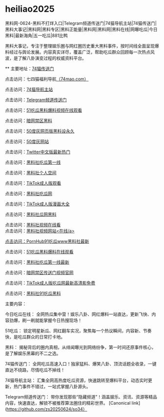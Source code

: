 # heiliao2025
黑料网-0624-黑料不打烊入口|Telegram频道传送门|74猫导航主站|74猫传送门|黑料大事记|黑料网|黑料专区|黑料正能量|黑料网|黑料网|黑料在线|网曝吃瓜|今日黑料|最新海角|五一吃瓜|881比鸭

黑料大事记，专注于整理娱乐圈与网红圈历史重大黑料事件，按时间线全面呈现爆料经过与舆论发展。内容真实详尽，覆盖广泛，帮助吃瓜群众回顾每一次热点风波，是了解八卦演变过程的权威资料平台。

** 主要地址：<a href="https://74mao.com/">74猫传送门</a>

点击访问：七四猫福利导航<a href="https://74mao.com/">（74mao.com）</a>

点击访问：<a href="https://74mao.com/">74猫导航主站</a>

点击访问：<a href="https://74mao.com/">Telegram频道传送门</a>

点击访问：<a href="https://pi21.pages.dev/">51吃瓜黑料爆料视频在线观看</a>	

点击访问：<a href="https://pi24-01.pages.dev/">暗网禁区黑料</a>	

点击访问：<a href="https://pi30-01.pages.dev/">50度灰网页版黑料设永久</a>	

点击访问：<a href="https://pi32-01.pages.dev/">50度灰网站</a>	

点击访问：<a href="https://pi33.pages.dev/">Twitter中文版最新热门</a>	

点击访问：<a href="https://pi45.pages.dev/">黑料社吃瓜第一线</a>	

点击访问：<a href="https://pi456.pages.dev/">黑料社个人空间</a>	

点击访问：<a href="https://pi54.pages.dev/">TikTok成人版观看</a>	

点击访问：<a href="https://pi65-02.pages.dev/">黑料社吃瓜网</a>	

点击访问：<a href="https://pi66.pages.dev/">TikTok成人版漫画大全</a>	

点击访问：<a href="https://pi68.pages.dev/">黑料社瓜网黑料</a>	

点击访问：<a href="https://pi69-01.pages.dev/">黑料社视频在线看</a>												
点击访问：<a href="https://pi69-01.pages.dev/">黑料社视频网站<在线/a>

点击访问：<a href="https://pi08-1.pages.dev/">PornHub91吃瓜www黑料社最新</a>

点击访问：<a href="https://pi21.pages.dev/">51吃瓜黑料爆料在线观看</a>

点击访问：<a href="https://pi45.pages.dev/">黑料社吃瓜第一线最新</a>

点击访问：<a href="https://pi114.pages.dev/">暗网禁区传送门视频官网</a>

点击访问：<a href="https://pi54.pages.dev/">TikTok成人版吃瓜网最新高清影免费</a>

点击访问：<a href="https://pi10-1.pages.dev/">黑料社91吃瓜黑料</a>

主要内容：

今日吃瓜在线：
全网热瓜集中营！娱乐八卦、网红爆料一站直达，更新飞快、内容劲爆，刷一刷就能掌握今日热搜现场！

51吃瓜：
锁定明星新瓜、网红翻车实况，聚焦每一个热议瞬间，内容新、节奏快，是吃瓜群众的日常打卡地。

黑料：
揭秘背后的圈内真相，从绯闻曝光到网络纷争，第一时间还原事件核心，是了解娱乐黑幕的不二之选。

74猫传送门：
全网吃瓜高速入口！独家猛料、爆笑八卦、顶流话题全收录，一键直达不绕路，尽情吃瓜不掉线！

74猫导航主站：
汇集全网高热度吃瓜资源，快速跳转至爆料平台，动态实时更新，热门事件不错过，一站式掌握八卦源头。

Telegram频道传送门：
带你发现那些“隐藏频道”！涵盖娱乐、资讯、资源等精品内容，快速直达，解锁不被推荐算法圈住的精彩世界。
[Canonical link](https://github.com/zs20250624/so34）
